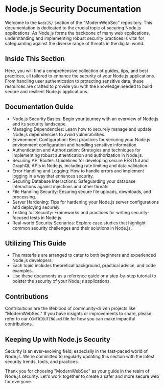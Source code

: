 Node.js Security Documentation
==============================

Welcome to the `NodeJS/` section of the "ModernWebSec" repository. This documentation is dedicated to the crucial topic of securing Node.js applications. As Node.js forms the backbone of many web applications, understanding and implementing robust security practices is vital for safeguarding against the diverse range of threats in the digital world.

Inside This Section
-------------------

Here, you will find a comprehensive collection of guides, tips, and best practices, all tailored to enhance the security of your Node.js applications. From handling user authentication to protecting sensitive data, these resources are crafted to provide you with the knowledge needed to build secure and resilient Node.js applications.

Documentation Guide
-------------------

-   Node.js Security Basics: Begin your journey with an overview of Node.js and its security landscape.
-   Managing Dependencies: Learn how to securely manage and update Node.js dependencies to avoid vulnerabilities.
-   Environment Configuration: Best practices for securing your Node.js environment configuration and handling sensitive information.
-   Authentication and Authorization: Strategies and techniques for implementing robust authentication and authorization in Node.js.
-   Securing API Routes: Guidelines for developing secure RESTful and GraphQL APIs in Node.js, including rate limiting and data validation.
-   Error Handling and Logging: How to handle errors and implement logging in a way that enhances security.
-   Securing Database Interactions: Safeguarding your database interactions against injections and other threats.
-   File Handling Security: Ensuring secure file uploads, downloads, and processing.
-   Server Hardening: Tips for hardening your Node.js server configurations and deploying securely.
-   Testing for Security: Frameworks and practices for writing security-focused tests in Node.js.
-   Real-world Security Scenarios: Explore case studies that highlight common security challenges and their solutions in Node.js.

Utilizing This Guide
--------------------

-   The materials are arranged to cater to both beginners and experienced Node.js developers.
-   Each topic includes theoretical background, practical advice, and code examples.
-   Use these documents as a reference guide or a step-by-step tutorial to bolster the security of your Node.js applications.

Contributions
-------------

Contributions are the lifeblood of community-driven projects like "ModernWebSec." If you have insights or improvements to share, please refer to our `CONTRIBUTING.md` file for how you can make impactful contributions.

Keeping Up with Node.js Security
--------------------------------

Security is an ever-evolving field, especially in the fast-paced world of Node.js. We're committed to regularly updating this section with the latest security trends, tools, and practices.

Thank you for choosing "ModernWebSec" as your guide in the realm of Node.js security. Let's work together to create a safer and more secure web for everyone.
